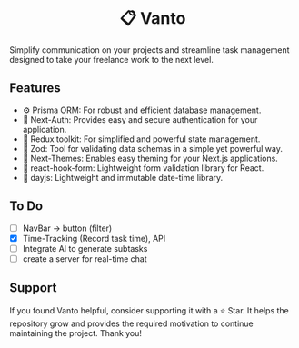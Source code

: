 <h1 align="center">
  📋 Vanto
</h1>

Simplify communication on your projects and streamline task management designed to take your freelance work to the next level.

## Features

- ⚙️ Prisma ORM: For robust and efficient database management.
- 🔐 Next-Auth: Provides easy and secure authentication for your application.
- 🔄 Redux toolkit: For simplified and powerful state management.
- 🧩 Zod: Tool for validating data schemas in a simple yet powerful way.
- 🌈 Next-Themes: Enables easy theming for your Next.js applications.
- 📝 react-hook-form: Lightweight form validation library for React.
- 📅 dayjs: Lightweight and immutable date-time library.

## To Do

- [ ] NavBar -> button (filter)
- [x] Time-Tracking (Record task time), API
- [ ] Integrate AI to generate subtasks
- [ ] create a server for real-time chat

## Support

If you found Vanto helpful, consider supporting it with a ⭐ Star. It helps the repository grow and provides the required motivation to continue maintaining the project. Thank you!
